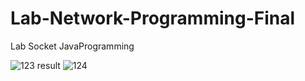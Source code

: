 # Lab-Network-Programming-Final

Lab Socket JavaProgramming

![123](https://user-images.githubusercontent.com/62991197/100747078-29310200-3414-11eb-9468-e2cf94948d67.jpg)
result
![124](https://user-images.githubusercontent.com/62991197/100748223-a5781500-3415-11eb-9050-3aace0e2b7dc.jpg)

